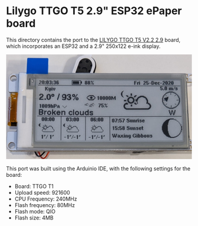 # Lilygo TTGO T5 2.9" ESP32 ePaper board

This directory contains the port to the
[LILYGO TTGO T5 V2.2 2.9](www.lilygo.cn/prod_view.aspx?TypeId=50031&Id=1146&FId=t3:50031:3)
board, which incorporates an ESP32 and a 2.9" 250x122 e-ink display.

![alt_text, width="200"](./TTGO_T5_2.9_v2.2.jpg)

This port was built using the Arduinio IDE, with the following settings for the board:

  - Board: TTGO T1
  - Upload speed: 921600
  - CPU Frequency: 240MHz
  - Flash frequency: 80MHz
  - Flash mode: QIO
  - Flash size: 4MB
